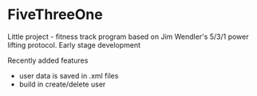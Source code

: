 # FiveThreeOne
Little project - fitness track program based on Jim Wendler's 5/3/1 power lifting protocol.
Early stage development

Recently added features
- user data is saved in .xml files
- build in create/delete user
